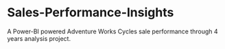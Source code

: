 # Sales-Performance-Insights
A Power-BI powered Adventure Works Cycles sale performance through 4 years  analysis project.
